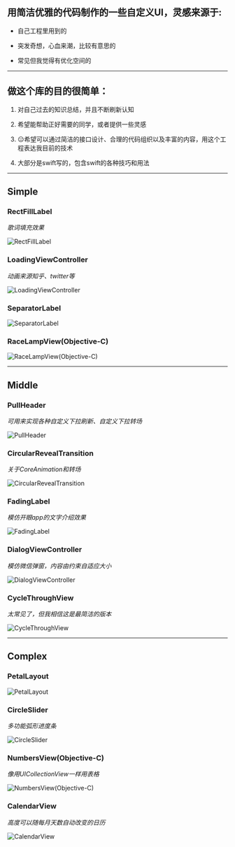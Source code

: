 ## 用简洁优雅的代码制作的一些自定义UI，灵感来源于:

* 自己工程里用到的

* 突发奇想，心血来潮，比较有意思的

* 常见但我觉得有优化空间的

---

## 做这个库的目的很简单：

1. 对自己过去的知识总结，并且不断刷新认知

2. 希望能帮助正好需要的同学，或者提供一些灵感

3. 😑希望可以通过简洁的接口设计、合理的代码组织以及丰富的内容，用这个工程表达我目前的技术

4. 大部分是swift写的，包含swift的各种技巧和用法

---

## Simple 
### RectFillLabel
*歌词填充效果*

![RectFillLabel](https://github.com/blurryssky/10000ui/blob/master/gifs/Simple/RectFillLabel.gif)

### LoadingViewController
*动画来源知乎、twitter等*

![LoadingViewController](https://github.com/blurryssky/10000ui-swift/blob/master/gifs/Simple/LoadingViewController.gif)

### SeparatorLabel
![SeparatorLabel](https://github.com/blurryssky/10000ui-swift/blob/master/gifs/Simple/SeparatorLabel.png)

### RaceLampView(Objective-C)
![RaceLampView(Objective-C)](https://github.com/blurryssky/10000ui-swift/blob/master/gifs/Simple/RaceLampView.gif)

---

## Middle 
### PullHeader
*可用来实现各种自定义下拉刷新、自定义下拉转场*

![PullHeader](https://github.com/blurryssky/10000ui/blob/master/gifs/Middle/PullHeader.gif)

### CircularRevealTransition
*关于CoreAnimation和转场*

![CircularRevealTransition](https://github.com/blurryssky/10000ui/blob/master/gifs/Middle/CircularRevealTransition.gif)

### FadingLabel
*模仿开眼app的文字介绍效果*

![FadingLabel](https://github.com/blurryssky/10000ui/blob/master/gifs/Middle/FadingLabel.gif)

### DialogViewController
*模仿微信弹窗，内容由约束自适应大小*

![DialogViewController](https://github.com/blurryssky/10000ui-swift/blob/master/gifs/Middle/DialogViewController.gif)

### CycleThroughView
*太常见了，但我相信这是最简洁的版本*

![CycleThroughView](https://github.com/blurryssky/10000ui-swift/blob/master/gifs/Middle/CycleThroughView.gif)

---

## Complex 
### PetalLayout
![PetalLayout](https://github.com/blurryssky/10000ui/blob/master/gifs/Complex/PetalLayout.gif)

### CircleSlider
*多功能弧形进度条*

![CircleSlider](https://github.com/blurryssky/10000ui-swift/blob/master/gifs/Complex/CircleSlider.gif)

### NumbersView(Objective-C)
*像用UICollectionView一样用表格*

![NumbersView(Objective-C)](https://github.com/blurryssky/10000ui-swift/blob/master/gifs/Complex/NumbersView.gif)

### CalendarView
*高度可以随每月天数自动改变的日历*

![CalendarView](https://github.com/blurryssky/10000ui-swift/blob/master/gifs/Complex/CalendarView.gif)
